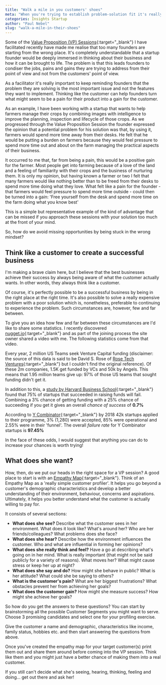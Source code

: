 ```yaml
---
title: "Walk a mile in you customers' shoes"
meta: "When you're trying to establish problem-solution fit it's really important to think like a customer, not a product owner"
categories: Insights Startup
author: "Paul Nebel"
slug: "walk-a-mile-in-their-shoes"
---
```


Some of the [Value Proposition (VP) Sessions][vp-sessions]{:target="_blank"} I have facilitated recently have made me realise that too many founders are starting from the wrong place.  It's completely understandable that a startup founder would be deeply immersed in thinking about their business and how it can be brought to life.  The problem is that this leads founders to condiser the jobs, pains and gains they are trying to address from their point of view and not from the customers' point of view.

As a facilitator it's really important to keep reminding founders that the problem they are solving is the most important issue and not the features they want to implement. Thinking like the customer can help founders turn what might seem to be a pain for their product into a gain for the customer.

As an example, I have been working with a startup that wants to help farmers manage their crops by combining images with intelligence to improve the planning, inspection and lifecycle of those crops.  As we progressed through the Value Proposition Session the founder expressed the opinion that a potential problem for his solution was that, by using it, farmers would spend more time away from their desks.  He felt that he would be putting a burden on farmers because they would feel pressure to spend more time out and about on the farm managing the practical aspects of their business.

It occurred to me that, far from being a pain, this would be a positive gain for the farmer.  Most people get into farming because of a love of the land and a feeling of familiarity with their crops and the business of nurturing them.  It is only my opinion, but having known a farmer or two I felt that many farmers would like nothing better than to be freed from their desks to spend more time doing what they love.  What felt like a pain for the founder - that farmers would feel pressure to spend more time outside - could then be turned into a gain: 'Free yourself from the desk and spend more time on the farm doing what you know best'

This is a simple but representative example of the kind of advantage that can be missed if you approach these sessions with your solution too much at the front of your mind. 

So, how do we avoid missing opportunities by being stuck in the wrong mindset?

## Think like a customer to create a successful business

I'm making a brave claim here, but I believe that the best businesses achieve their success by always being aware of what the customer actually wants.  In other words, they always think like a customer.

Of course, it's perfectly possible to be a successful business by being in the right place at the right time.   It's also possible to solve a really expensive problem with a poor solution which is, nonetheless, preferable to continuing to experience the problem.  Such circumstances are, however, few and far between.

To give you an idea how few and far between these circumstances are I'd like to share some statistics.  I recently discovered [nugget.io][nugget]{:target="_blank"} and as part of the joining process the site owner shared a video with me.  The following statistics come from that video.

Every year, 2 million US Teams seek Venture Capital funding (disclaimer: the source of this data is said to be David S. Rose of [Rose Tech Ventures][rose-tech]{:target="_blank"} but I couldn't find the original reference). Of these 2m companies, 1.5K get funded by VCs and 50k by Angels.  This means that 1.95 million teams give up: 97% of those US teams that sought funding didn't get it.

In addition to this, a [study by Harvard Business School][hbs]{:target="_blank"} found that 75% of startups that succeeded in raising funds will fail.  Combining a 3% chance of getting funding with a 25% chance of succeeding if you get it gives an overall *chance of success* of **0.7%**

According to [Y Combinator][ycombinator]{:target="_blank"} by 2018 42k startups applied to their programme, 3% (1,280) were accepted, 85% were operational and 2.55% were in their 'funnel'.  The overall *failure rate* for Y Combinator startups is **97.45%**

In the face of these odds, I would suggest that anything you can do to increase your chances is worth trying!

## What does she want?
How, then, do we put our heads in the right space for a VP session? A good place to start is with an [Empathy Map][empathy-map]{:target="_blank"}. Think of an Empathy Map as a 'really simple customer profiler'.  It helps you go beyond a customer's demographic characteristics and develop a better understanding of their environment, behaviour, concerns and aspirations. Ultimately, it helps you better understand what the customer is actually willing to pay for.

It consists of several sections:

  - **What does she see?** Describe what the customer sees in her environment.  What does it look like? What's around her? Who are her friends/colleagues? What problems does she face?
  - **What does she hear?** Describe how the environment influences the customer.  Who and what are influential in forming her opinions?
  - **What does she really think and feel?** Have a go at describing what's going on in her mind. What is really important (that might not be said publicly for a variety of reasons). What moves her? What might cause stress or keep her up at night?
  - **What does she say and do?** How might she behave in public? What is her attitude? What could she be saying to others?
  - **What is the customer's pain?** What are her biggest frustrations? What obstacles prevent her from achieving her goals?
  - **What does the customer gain?** How might she measure success? How might she achieve her goals?

So how do you get the answers to these questions?  You can start by brainstorming all the possible Customer Segments you might want to serve.  Choose 3 promising candidates and select one for your profiling exercise.

Give the customer a name and demographic, characteristics like income, family status, hobbies etc. and then start answering the questions from above.

Once you've created the empathy map for your target customer(s) print them out and share them around before coming into the VP session.  Think like them and you might just have a better chance of making them into a real customer.

If you still can't decide what she's seeing, hearing, thinking, feeling and doing... get out there and ask her!



  [vp-sessions]: https://geovation.github.io/what-value-proposition-for
  [nugget]: https://nugget.io
  [rose-tech]: http://www.rose.vc/
  [hbs]: https://www.inc.com/john-mcdermott/report-3-out-of-4-venture-backed-start-ups-fail.html
  [ycombinator]: https://www.ycombinator.com/
  [empathy-map]: https://medium.com/the-xplane-collection/updated-empathy-map-canvas-46df22df3c8a
